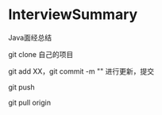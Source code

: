 # InterviewSummary
Java面经总结

git clone 自己的项目

git add XX，git commit -m "" 进行更新，提交

git push 

git pull origin

